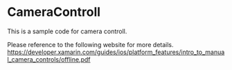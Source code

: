 # CameraControll

This is a sample code for camera controll.

Please reference to the following website for more details.
https://developer.xamarin.com/guides/ios/platform_features/intro_to_manual_camera_controls/offline.pdf
